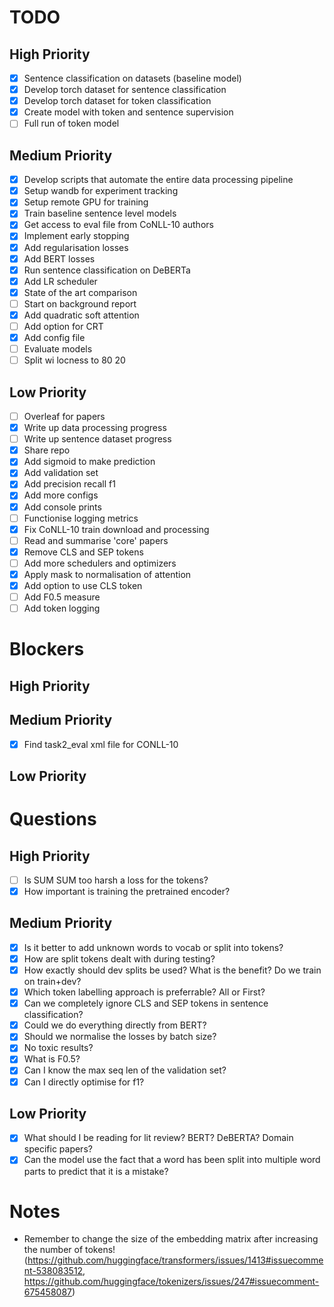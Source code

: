 # TODO

## High Priority

- [X] Sentence classification on datasets (baseline model)
- [X] Develop torch dataset for sentence classification
- [X] Develop torch dataset for token classification
- [X] Create model with token and sentence supervision
- [ ] Full run of token model

## Medium Priority

- [X] Develop scripts that automate the entire data processing pipeline
- [X] Setup wandb for experiment tracking
- [X] Setup remote GPU for training
- [X] Train baseline sentence level models
- [X] Get access to eval file from CoNLL-10 authors
- [X] Implement early stopping
- [X] Add regularisation losses
- [X] Add BERT losses
- [X] Run sentence classification on DeBERTa
- [X] Add LR scheduler
- [X] State of the art comparison
- [ ] Start on background report
- [X] Add quadratic soft attention
- [ ] Add option for CRT
- [X] Add config file
- [ ] Evaluate models
- [ ] Split wi locness to 80 20

## Low Priority

- [ ] Overleaf for papers
- [X] Write up data processing progress
- [ ] Write up sentence dataset progress
- [X] Share repo
- [X] Add sigmoid to make prediction
- [X] Add validation set
- [X] Add precision recall f1
- [X] Add more configs
- [X] Add console prints
- [ ] Functionise logging metrics
- [X] Fix CoNLL-10 train download and processing
- [ ] Read and summarise 'core' papers
- [X] Remove CLS and SEP tokens
- [ ] Add more schedulers and optimizers
- [X] Apply mask to normalisation of attention
- [X] Add option to use CLS token
- [ ] Add F0.5 measure
- [ ] Add token logging

# Blockers

## High Priority


## Medium Priority

- [X] Find task2_eval xml file for CONLL-10 

## Low Priority


# Questions

## High Priority

- [ ] Is SUM SUM too harsh a loss for the tokens?
- [X] How important is training the pretrained encoder?

## Medium Priority

- [X] Is it better to add unknown words to vocab or split into tokens?
- [X] How are split tokens dealt with during testing?
- [X] How exactly should dev splits be used? What is the benefit? Do we train on train+dev?
- [X] Which token labelling approach is preferrable? All or First?
- [X] Can we completely ignore CLS and SEP tokens in sentence classification?
- [X] Could we do everything directly from BERT?
- [X] Should we normalise the losses by batch size?
- [X] No toxic results?
- [X] What is F0.5?
- [X] Can I know the max seq len of the validation set?
- [X] Can I directly optimise for f1?

## Low Priority

- [X] What should I be reading for lit review? BERT? DeBERTA? Domain specific papers?
- [X] Can the model use the fact that a word has been split into multiple word parts to predict that it is a mistake?

# Notes

- Remember to change the size of the embedding matrix after increasing the number of tokens! (https://github.com/huggingface/transformers/issues/1413#issuecomment-538083512, https://github.com/huggingface/tokenizers/issues/247#issuecomment-675458087)
